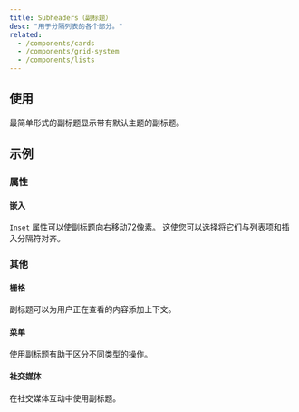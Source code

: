 ```yaml
---
title: Subheaders（副标题）
desc: "用于分隔列表的各个部分。"
related:
  - /components/cards
  - /components/grid-system
  - /components/lists
---
```


## 使用

最简单形式的副标题显示带有默认主题的副标题。

<subheaders-usage></subheaders-usage>

## 示例

### 属性

#### 嵌入

`Inset` 属性可以使副标题向右移动72像素。 这使您可以选择将它们与列表项和插入分隔符对齐。

<masa-example file="Examples.subheaders.Inset"></masa-example>

### 其他

#### 栅格

副标题可以为用户正在查看的内容添加上下文。

<masa-example file="Examples.subheaders.Grid"></masa-example>

#### 菜单

使用副标题有助于区分不同类型的操作。

<masa-example file="Examples.subheaders.Menu"></masa-example>

#### 社交媒体

在社交媒体互动中使用副标题。

<masa-example file="Examples.subheaders.SocialMedia"></masa-example>